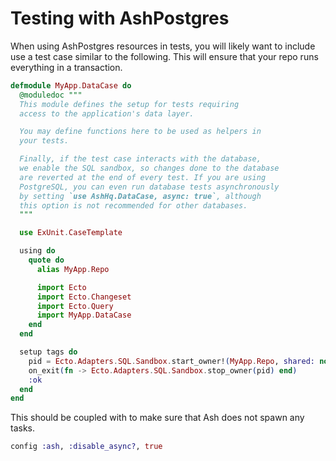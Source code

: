 <!--
SPDX-FileCopyrightText: 2020 Zach Daniel

SPDX-License-Identifier: MIT
-->

# Testing with AshPostgres

When using AshPostgres resources in tests, you will likely want to include use a test case similar to the following. This will ensure that your repo runs everything in a transaction.

```elixir
defmodule MyApp.DataCase do
  @moduledoc """
  This module defines the setup for tests requiring
  access to the application's data layer.

  You may define functions here to be used as helpers in
  your tests.

  Finally, if the test case interacts with the database,
  we enable the SQL sandbox, so changes done to the database
  are reverted at the end of every test. If you are using
  PostgreSQL, you can even run database tests asynchronously
  by setting `use AshHq.DataCase, async: true`, although
  this option is not recommended for other databases.
  """

  use ExUnit.CaseTemplate

  using do
    quote do
      alias MyApp.Repo

      import Ecto
      import Ecto.Changeset
      import Ecto.Query
      import MyApp.DataCase
    end
  end

  setup tags do
    pid = Ecto.Adapters.SQL.Sandbox.start_owner!(MyApp.Repo, shared: not tags[:async])
    on_exit(fn -> Ecto.Adapters.SQL.Sandbox.stop_owner(pid) end)
    :ok
  end
end
```

This should be coupled with to make sure that Ash does not spawn any tasks.

```elixir
config :ash, :disable_async?, true
```

